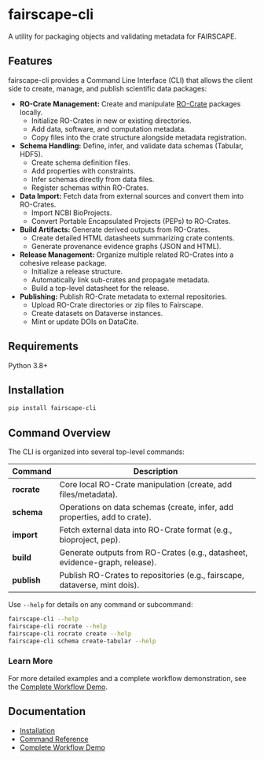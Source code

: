 # fairscape-cli

A utility for packaging objects and validating metadata for FAIRSCAPE.

## Features

fairscape-cli provides a Command Line Interface (CLI) that allows the client side to create, manage, and publish scientific data packages:

- **RO-Crate Management:** Create and manipulate [RO-Crate](https://www.researchobject.org/ro-crate/) packages locally.
    - Initialize RO-Crates in new or existing directories.
    - Add data, software, and computation metadata.
    - Copy files into the crate structure alongside metadata registration.
- **Schema Handling:** Define, infer, and validate data schemas (Tabular, HDF5).
    - Create schema definition files.
    - Add properties with constraints.
    - Infer schemas directly from data files.
    - Register schemas within RO-Crates. 
- **Data Import:** Fetch data from external sources and convert them into RO-Crates.
    - Import NCBI BioProjects.
    - Convert Portable Encapsulated Projects (PEPs) to RO-Crates.
- **Build Artifacts:** Generate derived outputs from RO-Crates.
    - Create detailed HTML datasheets summarizing crate contents.
    - Generate provenance evidence graphs (JSON and HTML).
- **Release Management:** Organize multiple related RO-Crates into a cohesive release package.
    - Initialize a release structure.
    - Automatically link sub-crates and propagate metadata.
    - Build a top-level datasheet for the release.
- **Publishing:** Publish RO-Crate metadata to external repositories.
    - Upload RO-Crate directories or zip files to Fairscape.
    - Create datasets on Dataverse instances.
    - Mint or update DOIs on DataCite.

## Requirements

Python 3.8+

## Installation

```bash
pip install fairscape-cli
```

## Command Overview

The CLI is organized into several top-level commands:

| Command      | Description                                                               |
| ------------ | ------------------------------------------------------------------------- |
| **rocrate**  | Core local RO-Crate manipulation (create, add files/metadata).            |
| **schema**   | Operations on data schemas (create, infer, add properties, add to crate). |
| **import**   | Fetch external data into RO-Crate format (e.g., bioproject, pep).         |
| **build**    | Generate outputs from RO-Crates (e.g., datasheet, evidence-graph, release).        |
| **publish**  | Publish RO-Crates to repositories (e.g., fairscape, dataverse, mint dois).      |

Use `--help` for details on any command or subcommand:

```bash
fairscape-cli --help
fairscape-cli rocrate --help
fairscape-cli rocrate create --help
fairscape-cli schema create-tabular --help
```

### Learn More

For more detailed examples and a complete workflow demonstration, see the [Complete Workflow Demo](workflows/complete-demo.md).

## Documentation

- [Installation](setup.md)
- [Command Reference](commands/rocrate.md)
- [Complete Workflow Demo](workflows/complete-demo.md)
